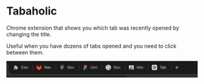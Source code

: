 # Tabaholic

Chrome extension that shows you which tab was recently opened by changing the title.

Useful when you have dozens of tabs opened and you need to click between them.

![example gif](./showcase.gif)
